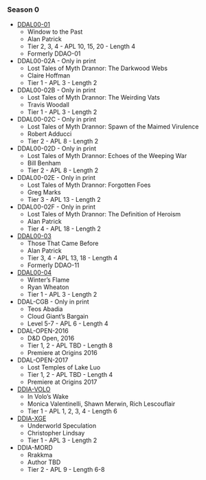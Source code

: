 ### Season 0
* [DDAL00-01](http://www.dmsguild.com/product/200609/DDAL0001-Window-to-the-Past?affiliate_id=757342)
    * Window to the Past
    * Alan Patrick
    * Tier 2, 3, 4 - APL 10, 15, 20 - Length 4
    * Formerly DDAO-01
* DDAL00-02A - Only in print
    * Lost Tales of Myth Drannor: The Darkwood Webs
    * Claire Hoffman
    * Tier 1 - APL 3 - Length 2
* DDAL00-02B - Only in print
    * Lost Tales of Myth Drannor: The Weirding Vats
    * Travis Woodall
    * Tier 1 - APL 3 - Length 2
* DDAL00-02C - Only in print
    * Lost Tales of Myth Drannor: Spawn of the Maimed Virulence
    * Robert Adducci
    * Tier 2 - APL 8 - Length 2
* DDAL00-02D - Only in print
    * Lost Tales of Myth Drannor: Echoes of the Weeping War
    * Bill Benham
    * Tier 2 - APL 8 - Length 2
* DDAL00-02E - Only in print
    * Lost Tales of Myth Drannor: Forgotten Foes
    * Greg Marks
    * Tier 3 - APL 13 - Length 2
* DDAL00-02F - Only in print
    * Lost Tales of Myth Drannor: The Definition of Heroism
    * Alan Patrick
    * Tier 4 - APL 18 - Length 2
* [DDAL00-03](http://www.dmsguild.com/product/230030/DDAL0003-Those-That-Came-Before?affiliate_id=757342)
    * Those That Came Before
    * Alan Patrick
    * Tier 3, 4 - APL 13, 18 - Length 4
    * Formerly DDAO-11
* [DDAL00-04](http://www.dmsguild.com/product/229261/DDAL0004-Winters-Flame-5e?affiliate_id=757342)
    * Winter’s Flame
    * Ryan Wheaton
    * Tier 1 - APL 3 - Length 2
* DDAL-CGB - Only in print
    * Teos Abadia
    * Cloud Giant’s Bargain
    * Level 5-7 - APL 6 - Length 4
* DDAL-OPEN-2016
    * D&D Open, 2016
    * Tier 1, 2 - APL TBD - Length 8
    * Premiere at Origins 2016
* DDAL-OPEN-2017
    * Lost Temples of Lake Luo
    * Tier 1, 2 - APL TBD - Length 4
    * Premiere at Origins 2017
* [DDIA-VOLO](http://www.dmsguild.com/product/203580/In-Volos-Wake-5e?affiliate_id=757342)
    * In Volo’s Wake
    * Monica Valentinelli, Shawn Merwin, Rich Lescouflair
    * Tier 1 - APL 1, 2, 3, 4 - Length 6
* [DDIA-XGE](http://www.dmsguild.com/product/230970/DDIAXGE-Underworld-Speculation?affiliate_id=757342)
    * Underworld Speculation
    * Christopher Lindsay
    * Tier 1 - APL 3 - Length 2
* DDIA-MORD
    * Rrakkma
    * Author TBD
    * Tier 2 - APL 9 - Length 6-8
